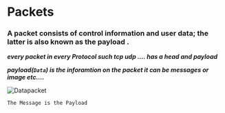 # Packets 
### A packet consists of control information and user data; the latter is also known as the payload .

***every packet in every Protocol such tcp udp .... has a head and payload***

***payload(```Data```) is the inforamtion on the packet it can be messages or image etc....***

![Datapacket](https://user-images.githubusercontent.com/92652606/139144861-0039a777-bf62-40d9-86b2-485cb540e3f4.png)

```The Message is the Payload ```
